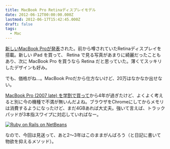 ```yaml
---
title: MacBook Pro Retinaディスプレイモデル
date: 2012-06-12T00:00:00.000Z
lastmod: 2012-06-17T15:42:45.000Z
draft: false
tags:
  - Mac
---
```


[新しいMacBook Proが発表](http://www.apple.com/jp/macbook-pro/)された。前から噂されていたRetinaディスプレイを搭載。新しい iPad を買って、 Retina で見る写真があまりに綺麗だったこともあり、次に MacBook Pro を買うなら Retina だと思っていた。薄くてスッキリしたデザインも好み。

でも、価格がね…。MacBook Proだから仕方ないけど、20万はなかなか出せない。

[MacBook Pro (2007 late) を学割で買って](/posts/20080305/p01)から4年が過ぎたけど、よくよく考えると別に今の機種で不満が無いんだよね。ブラウザをChromeにしてからメモリは消費するようになったけど、まだ4GBあれば大丈夫。強いて言えば、トラックパッドが3本指スワイプに対応していればなー。

[![Ruby on Rails on NetBeans](https://farm3.staticflickr.com/2382/2515482225_42f7981fee_z.jpg "Ruby on Rails on NetBeans")](http://www.flickr.com/photos/machu/2515482225/)

なので、今回は見送って、あと2〜3年はこのままがんばろう（と日記に書いて物欲を抑えるメソッド）。
